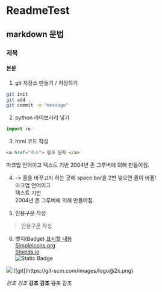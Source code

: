 # ReadmeTest

## markdown 문법

### 제목

#### 본문

1. git 저장소 만들기 / 저장하기

```bash
git init
git add .
git commit -m "message"
```

2. python 라이브러리 넣기
```py
import re
```

3. html 코드 작성
```html
<a href="주소"> 링크 문자 </a>
```

마크업 언어이고
텍스트 기반
2004년 존 그루버에 의해 만들어짐.

4. -> 줄을 바꾸고자 하는 곳에 space bar을 2번 넣으면 줄이 바뀜!  
마크업 언어이고  
텍스트 기반  
2004년 존 그루버에 의해 만들어짐.  

5. 인용구문 작성
> 인용구문 작성

6. 뱃지(Badge)
[표시할 내용](url)  
[Simpleicons.org](https://simpleicons.org/)  
[Shields.io](https://shields.io/)  
![Static Badge](https://img.shields.io/badge/build-passing-brightgreen)  
<img src="https://img.shields.io/badge/현준-FFCA28?logo=apple&logoColor=000000">  
![git](https://git-scm.com/images/logo@2x.png)

*강조*
_강조_
**강조**
__강조__
~~강조~~
강조